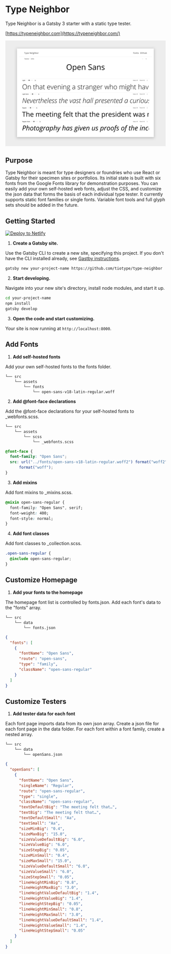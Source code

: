 # Type Neighbor

Type Neighbor is a Gatsby 3 starter with a static type tester.

[https://typeneighbor.com](https://typeneighbor.com/)

![Type Neighbor](https://github.com/tiotype/type-neighbor/blob/c2580fb3d0c3915060599e82c8fba48ebd533e1a/src/assets/images/readme-screen.png)

## Purpose

Type Neighbor is meant for type designers or foundries who use React or Gatsby for their specimen sites or portfolios. Its initial state is built with six fonts from the Google Fonts library for demonstration purposes. You can easily add your own self-hosted web fonts, adjust the CSS, and customize the json data that forms the basis of each individual type tester. It currently supports static font families or single fonts. Variable font tools and full glyph sets should be added in the future.

## Getting Started

[![Deploy to Netlify](https://www.netlify.com/img/deploy/button.svg)](https://app.netlify.com/start/deploy?repository=https://github.com/tiotype/type-neighbor)

1. **Create a Gatsby site.**

Use the Gatsby CLI to create a new site, specifying this project. If you don't have the CLI installed already, see [Gastby instructions](https://www.gatsbyjs.org/tutorial/part-zero/#using-the-gatsby-cli).

```sh
gatsby new your-project-name https://github.com/tiotype/type-neighbor
```

2. **Start developing.**

Navigate into your new site's directory, install node modules, and start it up.

```sh
cd your-project-name
npm install
gatsby develop
```

3. **Open the code and start customizing.**

Your site is now running at `http://localhost:8000`.

## Add Fonts

1. **Add self-hosted fonts**

Add your own self-hosted fonts to the fonts folder.

```
└── src
    └── assets
        └── fonts
            └── open-sans-v18-latin-regular.woff
```

2. **Add @font-face declarations**

Add the @font-face declarations for your self-hosted fonts to \_webfonts.scss.

```
└── src
    └── assets
        └── scss
            └── _webfonts.scss
```

```css
@font-face {
  font-family: "Open Sans";
  src: url("../fonts/open-sans-v18-latin-regular.woff2") format("woff2"), url("../fonts/open-sans-v18-latin-regular.woff")
      format("woff");
}
```

3. **Add mixins**

Add font mixins to \_mixins.scss.

```css
@mixin open-sans-regular {
  font-family: "Open Sans", serif;
  font-weight: 400;
  font-style: normal;
}
```

4. **Add font classes**

Add font classes to \_collection.scss.

```css
.open-sans-regular {
  @include open-sans-regular;
}
```

## Customize Homepage

1. **Add your fonts to the homepage**

The homepage font list is controlled by fonts.json. Add each font's data to the "fonts" array.

```
└── src
    └── data
        └── fonts.json
```

```json
{
  "fonts": [
    {
      "fontName": "Open Sans",
      "route": "open-sans",
      "type": "family",
      "className": "open-sans-regular"
    }
  ]
}
```

## Customize Testers

1. **Add tester data for each font**

Each font page imports data from its own json array. Create a json file for each font page in the data folder. For each font within a font family, create a nested array.

```
└── src
    └── data
        └── openSans.json
```

```json
{
  "openSans": [
    {
      "fontName": "Open Sans",
      "singleName": "Regular",
      "route": "open-sans-regular",
      "type": "single",
      "className": "open-sans-regular",
      "textDefaultBig": "The meeting felt that…",
      "textBig": "The meeting felt that…",
      "textDefaultSmall": "Aa",
      "textSmall": "Aa",
      "sizeMinBig": "0.4",
      "sizeMaxBig": "15.0",
      "sizeValueDefaultBig": "6.0",
      "sizeValueBig": "6.0",
      "sizeStepBig": "0.05",
      "sizeMinSmall": "0.4",
      "sizeMaxSmall": "15.0",
      "sizeValueDefaultSmall": "6.0",
      "sizeValueSmall": "6.0",
      "sizeStepSmall": "0.05",
      "lineHeightMinBig": "0.8",
      "lineHeightMaxBig": "3.0",
      "lineHeightValueDefaultBig": "1.4",
      "lineHeightValueBig": "1.4",
      "lineHeightStepBig": "0.05",
      "lineHeightMinSmall": "0.8",
      "lineHeightMaxSmall": "3.0",
      "lineHeightValueDefaultSmall": "1.4",
      "lineHeightValueSmall": "1.4",
      "lineHeightStepSmall": "0.05"
    }
  ]
}
```
